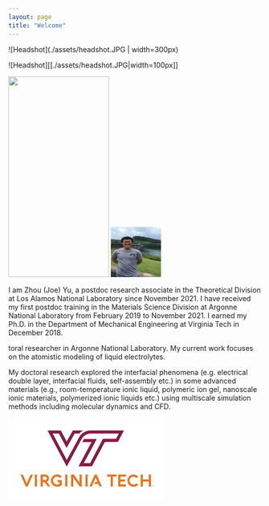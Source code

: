 ```yaml
---
layout: page
title: "Welcome"
---
```


![Headshot](./assets/headshot.JPG | width=300px) 

![Headshot][[./assets/headshot.JPG|width=100px]]

<img src="https://camo.githubusercontent.com/..." data-canonical-src="./assets/headshot.JPG" width="200" height="400" />

<img src="./assets/headshot.JPG" width="100" height="100">

I am Zhou (Joe) Yu, a postdoc research associate in the Theoretical Division at Los Alamos National Laboratory since November 2021. I have received my first postdoc training in the Materials Science Division at Argonne National Laboratory from February 2019 to November 2021. I earned my Ph.D. in the Department of Mechanical Engineering at Virginia Tech in December 2018.



toral researcher in Argonne National Laboratory. My current work focuses on the atomistic modeling of liquid electrolytes.

My doctoral research explored the interfacial phenomena (e.g. electrical double layer, interfacial fluids, self-assembly etc.) in some advanced materials (e.g., room-temperature ionic liquid, polymeric ion gel, nanoscale ionic materials, polymerized ionic liquids etc.) using multiscale simulation methods including molecular dynamics and CFD.

![VT_LOGO](./assets/vt.png)
